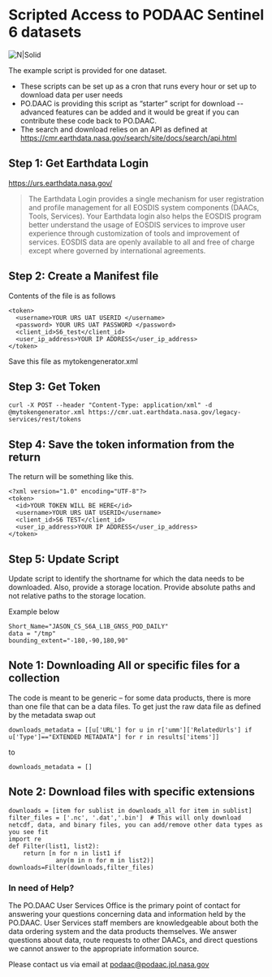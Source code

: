 # Scripted Access to PODAAC Sentinel 6 datasets

![N|Solid](https://podaac.jpl.nasa.gov/sites/default/files/image/custom_thumbs/podaac_logo.png)

The example script is provided for one dataset. 
  - These scripts can be set up as a cron that runs every hour or set up to download data per user needs
  - PO.DAAC is providing this script as “starter” script for download -- advanced features can be added and it would be great if you can contribute these code back to PO.DAAC.
  - The search and download relies on an API as defined at https://cmr.earthdata.nasa.gov/search/site/docs/search/api.html

## Step 1:  Get Earthdata Login     

https://urs.earthdata.nasa.gov/ 
> The Earthdata Login provides a single mechanism for user registration and profile  management for all EOSDIS system components (DAACs, Tools, Services). Your Earthdata login   also helps the EOSDIS program better understand the usage of EOSDIS services to improve  user experience through customization of tools and improvement of services. EOSDIS data are  openly available to all and free of charge except where governed by international  agreements.

## Step 2: Create a Manifest file
Contents of the file is as follows
```
<token>
  <username>YOUR URS UAT USERID </username>
  <password> YOUR URS UAT PASSWORD </password>
  <client_id>S6_test</client_id>
  <user_ip_address>YOUR IP ADDRESS</user_ip_address>
</token>
 ```
Save this file as mytokengenerator.xml

## Step 3: Get Token  
```
curl -X POST --header "Content-Type: application/xml" -d @mytokengenerator.xml https://cmr.uat.earthdata.nasa.gov/legacy-services/rest/tokens
```

## Step 4:  Save the token information from the return
The return will be something like this.
```
<?xml version="1.0" encoding="UTF-8"?>
<token>
  <id>YOUR TOKEN WILL BE HERE</id>
  <username>YOUR URS UAT USERID</username>
  <client_id>S6 TEST</client_id>
  <user_ip_address>YOUR IP ADDRESS</user_ip_address>
</token>
```

## Step 5:  Update Script 
 Update script to identify the shortname for which the data needs to be downloaded. Also, provide a storage location. Provide absolute paths and not relative paths to the storage location. 
 
Example below 
```
Short_Name="JASON_CS_S6A_L1B_GNSS_POD_DAILY"
data = "/tmp" 
bounding_extent="-180,-90,180,90" 
```
## Note 1: Downloading All or specific files for a collection 
The code is meant to be generic – for some data products, there is more than one file that can be a data files.
To get just the raw data file as defined by the metadata swap out
```
downloads_metadata = [[u['URL'] for u in r['umm']['RelatedUrls'] if u['Type']=="EXTENDED METADATA"] for r in results['items']] 
```
to 
```
downloads_metadata = []
```
## Note 2: Download files with specific extensions 
```
downloads = [item for sublist in downloads_all for item in sublist]
filter_files = ['.nc', '.dat','.bin']  # This will only download netcdf, data, and binary files, you can add/remove other data types as you see fit
import re
def Filter(list1, list2):
    return [n for n in list1 if
             any(m in n for m in list2)]
downloads=Filter(downloads,filter_files)
```
### In need of Help?
The PO.DAAC User Services Office is the primary point of contact for answering your questions concerning data and information held by the PO.DAAC. User Services staff members are knowledgeable about both the data ordering system and the data products themselves. We answer questions about data, route requests to other DAACs, and direct questions we cannot answer to the appropriate information source. 

Please contact us via email at podaac@podaac.jpl.nasa.gov 



